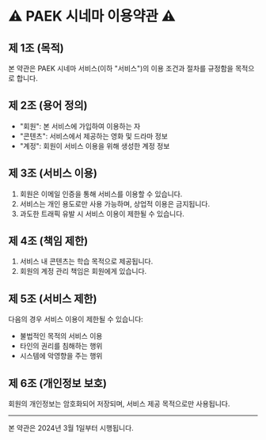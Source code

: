 # ⚠️ PAEK 시네마 이용약관 ⚠️

## 제 1조 (목적)
본 약관은 PAEK 시네마 서비스(이하 "서비스")의 이용 조건과 절차를 규정함을 목적으로 합니다.

## 제 2조 (용어 정의)
- "회원": 본 서비스에 가입하여 이용하는 자
- "콘텐츠": 서비스에서 제공하는 영화 및 드라마 정보
- "계정": 회원이 서비스 이용을 위해 생성한 계정 정보

## 제 3조 (서비스 이용)
1. 회원은 이메일 인증을 통해 서비스를 이용할 수 있습니다.
2. 서비스는 개인 용도로만 사용 가능하며, 상업적 이용은 금지됩니다.
3. 과도한 트래픽 유발 시 서비스 이용이 제한될 수 있습니다.

## 제 4조 (책임 제한)
1. 서비스 내 콘텐츠는 학습 목적으로 제공됩니다.
2. 회원의 계정 관리 책임은 회원에게 있습니다.

## 제 5조 (서비스 제한)
다음의 경우 서비스 이용이 제한될 수 있습니다:
- 불법적인 목적의 서비스 이용
- 타인의 권리를 침해하는 행위
- 시스템에 악영향을 주는 행위

## 제 6조 (개인정보 보호)
회원의 개인정보는 암호화되어 저장되며, 서비스 제공 목적으로만 사용됩니다.

---
본 약관은 2024년 3월 1일부터 시행됩니다.